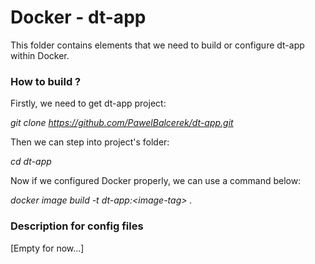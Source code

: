 # Docker - dt-app

This folder contains elements that we need to build or configure dt-app within Docker.

### How to build ?

Firstly, we need to get dt-app project:

<i> git clone https://github.com/PawelBalcerek/dt-app.git </i>

Then we can step into project's folder:

<i> cd dt-app </i>

Now if we configured Docker properly, we can use a command below:

<i> docker image build -t dt-app:\<image-tag\> . </i>

### Description for config files

[Empty for now...]

